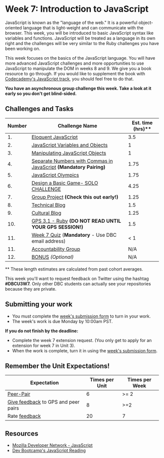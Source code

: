 # Week 7: Introduction to JavaScript

JavaScript is known as the "language of the web." It is a powerful object-oriented language that is light-weight and can communicate with the browser. This week, you will be introduced to basic JavaScript syntax like variables and functions. JavaScript will be treated as a language in its own right and the challenges will be very similar to the Ruby challenges you have been working on.

This week focuses on the basics of the JavaScript language. You will have more advanced JavaScript challenges and more opportunities to use JavaScript to manipulate the DOM in weeks 8 and 9. We give you a book resource to go through. If you would like to supplement the book with [Codecademy's JavaScript track](http://www.codecademy.com/en/tracks/javascript), you should feel free to do that.

**You have an asynchronous group challenge this week. Take a look at it early so you don't get blind-sided.**

## Challenges and Tasks

Number | Challenge Name | Est. time (hrs)**
-------|----------------|----------
1. | [Eloquent JavaScript](eloquent-js) | 3.5
2. | [JavaScript Variables and Objects](js-variables-objects) | 1
3. | [Manipulating JavaScript Objects](manipulating-js-objects) | 1
4. | [Separate Numbers with Commas in JavaScript](nums-commas) **(Mandatory Pairing)** | 1.75
5. | [JavaScript Olympics](javascript-olympics) | 1.75
6. | [Design a Basic Game- SOLO CHALLENGE](design-basic-game-solo-challenge) | 4.25
7. | [Group Project](group-project) **(Check this out early!)** | 1.25
8. | [Technical Blog](technical-blog.md) | 1.5
9. | [Cultural Blog](cultural-blog.md) | 1.25
10. | [GPS 3.1 - Ruby](gps3-1) **(DO NOT READ UNTIL YOUR GPS SESSION!)** | 1.5
11. | [Week 7 Quiz](https://www.classmarker.com/online-test/start/?quiz=fx6555670aa75465) (**Mandatory** - Use DBC email address) | < 1
11. | [Accountability Group](accountability-group.md) | N/A
12. | [BONUS](BONUS) *(Optional)* | N/A

** These length estimates are calculated from past cohort averages.


This week you'll want to request feedback on Twitter using the hashtag **#DBCU3W7.** Only other DBC students can actually see your repositories because they are private.

## Submitting your work
- You must complete the [week's submission form](http://apply.devbootcamp.com) to turn in your work.
- The week's work is due Monday by 10:00am PST.

**If you do not finish by the deadline:**
- Complete the week 7 extension request. (You only get to apply for an extension for week 7 in Unit 3).
- When the work is complete, turn it in using the [week's submission form](http://apply.devbootcamp.com).

## Remember the Unit Expectations!

Expectation | Times per Unit | Times per Week
------------|----------|---------
[Peer-Pair](https://github.com/Devbootcamp/phase-0-handbook/blob/master/peer-pairing-sessions.md) | 6 | >= 2
[Give feedback](https://socrates.devbootcamp.com/feedback/new) to GPS and peer pairs | 8 | >=2
Rate [feedback](https://socrates.devbootcamp.com/feedback) | 20 | 7

## Resources
- [Mozilla Developer Network - JavaScript](https://developer.mozilla.org/en-US/docs/Web/JavaScript)
- [Dev Bootcamp's JavaScript Reading](reading-material/javascript_intro_lab)
